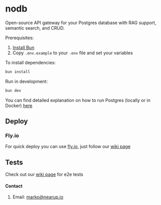 # nodb

Open-source API gateway for your Postgres database with RAG support, semantic search, and CRUD.

Prerequisites:

1. [Install Bun](https://bun.sh/docs/installation)
2. Copy `.env.example` to your `.env` file and set your variables

To install dependencies:

```bash
bun install
```

Run in development:

```bash
bun dev
```

You can find detailed explanation on how to run Postgres (locally or in Docker) [here](https://github.com/nearup-io/nodb/wiki/Postgres-database)

## Deploy

### Fly.io

For quick deploy you can use [fly.io](https://fly.io/), just follow our [wiki page](https://github.com/nearup-io/nodb/wiki/Deployment-on-fly.io)

## Tests

Check out our [wiki page](https://github.com/nearup-io/nodb/wiki/E2E-tests-%E2%80%90-postgres) for e2e tests

#### Contact

1. Email: marko@nearup.io
